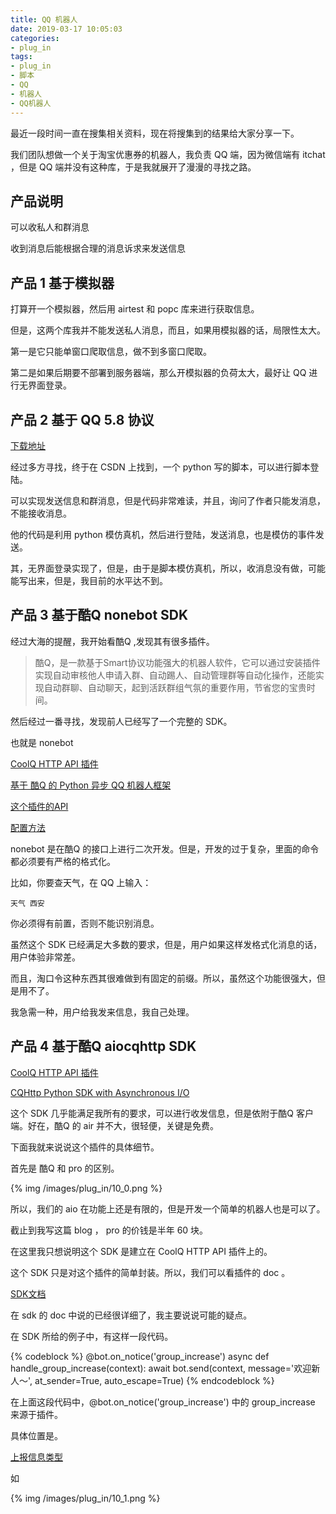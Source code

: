 ```yaml
---
title: QQ 机器人
date: 2019-03-17 10:05:03
categories:
- plug_in
tags:
- plug_in
- 脚本
- QQ
- 机器人
- QQ机器人
---
```

最近一段时间一直在搜集相关资料，现在将搜集到的结果给大家分享一下。

<!-- more -->

我们团队想做一个关于淘宝优惠券的机器人，我负责 QQ 端，因为微信端有 itchat ，但是 QQ 端并没有这种库，于是我就展开了漫漫的寻找之路。

## 产品说明

可以收私人和群消息

收到消息后能根据合理的消息诉求来发送信息

## 产品 1 基于模拟器

打算开一个模拟器，然后用 airtest 和 popc 库来进行获取信息。

但是，这两个库我并不能发送私人消息，而且，如果用模拟器的话，局限性太大。

第一是它只能单窗口爬取信息，做不到多窗口爬取。

第二是如果后期要不部署到服务器端，那么开模拟器的负荷太大，最好让 QQ 进行无界面登录。

## 产品 2 基于 QQ 5.8 协议

[下载地址](https://download.csdn.net/download/a1311817771/10929605)

经过多方寻找，终于在 CSDN 上找到，一个 python 写的脚本，可以进行脚本登陆。

可以实现发送信息和群消息，但是代码非常难读，并且，询问了作者只能发消息，不能接收消息。

他的代码是利用 python 模仿真机，然后进行登陆，发送消息，也是模仿的事件发送。

其，无界面登录实现了，但是，由于是脚本模仿真机，所以，收消息没有做，可能能写出来，但是，我目前的水平达不到。

## 产品 3 基于酷Q nonebot SDK

经过大海的提醒，我开始看酷Q ,发现其有很多插件。

>酷Q，是一款基于Smart协议功能强大的机器人软件，它可以通过安装插件实现自动审核他人申请入群、自动踢人、自动管理群等自动化操作，还能实现自动群聊、自动聊天，起到活跃群组气氛的重要作用，节省您的宝贵时间。

然后经过一番寻找，发现前人已经写了一个完整的 SDK。

也就是 nonebot

[CoolQ HTTP API 插件](https://github.com/richardchien/coolq-http-api)

[基于 酷Q 的 Python 异步 QQ 机器人框架](https://github.com/richardchien/nonebot)

[这个插件的API](https://none.rclab.tk/guide/)

[配置方法](https://none.rclab.tk/guide/installation.html)

nonebot 是在酷Q 的接口上进行二次开发。但是，开发的过于复杂，里面的命令都必须要有严格的格式化。

比如，你要查天气，在 QQ 上输入：

	天气 西安
	
你必须得有前置，否则不能识别消息。

虽然这个 SDK 已经满足大多数的要求，但是，用户如果这样发格式化消息的话，用户体验非常差。

而且，淘口令这种东西其很难做到有固定的前缀。所以，虽然这个功能很强大，但是用不了。

我急需一种，用户给我发来信息，我自己处理。

## 产品 4 基于酷Q aiocqhttp SDK

[CoolQ HTTP API 插件](https://github.com/richardchien/coolq-http-api)

[CQHttp Python SDK with Asynchronous I/O](https://github.com/richardchien/python-aiocqhttp)

这个 SDK 几乎能满足我所有的要求，可以进行收发信息，但是依附于酷Q 客户端。好在，酷Q 的 air 并不大，很轻便，关键是免费。

下面我就来说说这个插件的具体细节。

首先是 酷Q 和 pro 的区别。

{% img /images/plug_in/10_0.png %}

所以，我们的 aio 在功能上还是有限的，但是开发一个简单的机器人也是可以了。

截止到我写这篇 blog ， pro 的价钱是半年 60 块。

在这里我只想说明这个 SDK 是建立在 CoolQ HTTP API 插件上的。

这个 SDK 只是对这个插件的简单封装。所以，我们可以看插件的 doc 。

[SDK文档](https://github.com/richardchien/python-aiocqhttp)

在 sdk 的 doc 中说的已经很详细了，我主要说说可能的疑点。

在 SDK 所给的例子中，有这样一段代码。

{% codeblock %}
@bot.on_notice('group_increase')
async def handle_group_increase(context):
    await bot.send(context, message='欢迎新人～',
                   at_sender=True, auto_escape=True)
{% endcodeblock %}

在上面这段代码中，@bot.on_notice('group_increase') 中的 group_increase 来源于插件。

具体位置是。

[上报信息类型](https://cqhttp.cc/docs/4.8/#/Post)

如

{% img /images/plug_in/10_1.png %}




































